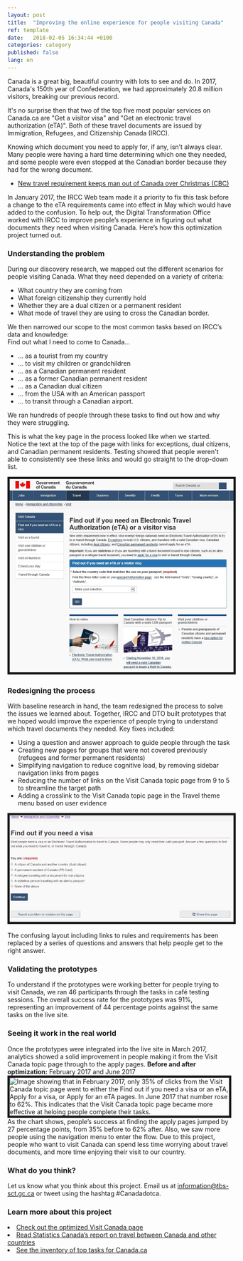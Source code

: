 ```yaml
---
layout: post
title:  "Improving the online experience for people visiting Canada"
ref: template
date:   2018-02-05 16:34:44 +0100
categories: category
published: false
lang: en
---
```


Canada is a great big, beautiful country with lots to see and do. In 2017, Canada's 150th year of Confederation, we had approximately 20.8 million visitors, breaking our previous record. 

It's no surprise then that two of the top five most popular services on Canada.ca are "Get a visitor visa" and "Get an electronic travel authorization (eTA)". Both of these travel documents are issued by Immigration, Refugees, and Citizenship Canada (IRCC). 

Knowing which document you need to apply for, if any, isn’t always clear. Many people were having a hard time determining which one they needed, and some people were even stopped at the Canadian border because they had for the wrong document. 
* [New travel requirement keeps man out of Canada over Christmas (CBC)](http://www.cbc.ca/news/canada/nova-scotia/travel-security-eta-document-england-electronic-travel-authorization-1.3916927)

In January 2017, the IRCC Web team made it a priority to fix this task before a change to the eTA requirements came into effect in May which would have added to the confusion. To help out, the Digital Transformation Office worked with IRCC to improve people’s experience in figuring out what documents they need when visiting Canada. Here’s how this optimization project turned out. 

<h3>Understanding the problem</h3>
During our discovery research, we mapped out the different scenarios for people visiting Canada. What they need depended on a variety of criteria:
<ul>
      <li>What country they are coming from</li>
      <li>What foreign citizenship they currently hold</li>
      <li>Whether they are a dual citizen or a permanent resident</li>
      <li>What mode of travel they are using to cross the Canadian border.</li>
</ul>

We then narrowed our scope to the most common tasks based on IRCC’s data and knowledge:
<br>Find out what I need to come to Canada...
<ul>
      <li>... as a tourist from my country</li>
      <li>... to visit my children or grandchildren</li>
      <li>... as a Canadian permanent resident</li>
      <li>... as a former Canadian permanent resident</li>
      <li>... as a Canadian dual citizen</li>
      <li>... from the USA with an American passport</li>
      <li>... to transit through a Canadian airport.</li>
</ul>

We ran hundreds of people through these tasks to find out how and why they were struggling. 

This is what the key page in the process looked like when we started. Notice the text at the top of the page with links for exceptions, dual citizens, and Canadian permanent residents. Testing showed that people weren't able to consistently see these links and would go straight to the drop-down list.

<div itemprop="text" class="" data="type-text">
      <div class="img-responsive center-block col-md-6">
          <span class=""><img src="../images/VisaETA-before.jpg" alt="Image showing what Find out if you need a visa page looked like before optimization." border="5">
 </span>
 </div>

<h3>Redesigning the process</h3>
With baseline research in hand, the team redesigned the process to solve the issues we learned about. Together, IRCC and DTO built prototypes that we hoped would improve the experience of people trying to understand which travel documents they needed. Key fixes included:
<ul>
      <li>Using a question and answer approach to guide people through the task</li>
      <li>Creating new pages for groups that were not covered previously (refugees and former permanent residents)</li>
      <li>Simplifying navigation to reduce cognitive load, by removing sidebar navigation links from pages</li>
      <li>Reducing the number of links on the Visit Canada topic page from 9 to 5 to streamline the target path</li>
      <li>Adding a crosslink to the Visit Canada topic page in the Travel theme menu based on user evidence</li>
</ul>

<div itemprop="text" class="" data="type-text">
      <div class="img-responsive center-block col-md-6">
          <span class=""><img src="../images/VisaETA-after.jpg" alt="Image showing what the Find out if you need a visa or an eTA page looked like after optimization" border="5">
 </span>
 </div>

The confusing layout including links to rules and requirements has been replaced by a series of questions and answers that help people get to the right answer.

<h3>Validating the prototypes</h3>
To understand if the prototypes were working better for people trying to visit Canada, we ran 46 participants through the tasks in café testing sessions. The overall success rate for the prototypes was 91%, representing an improvement of 44 percentage points against the same tasks on the live site. 

<h3>Seeing it work in the real world</h3>
Once the prototypes were integrated into the live site in March 2017, analytics showed a solid improvement in people making it from the Visit Canada topic page through to the apply pages. 
<b>Before and after optimization:</b> February 2017 and June 2017
<div itemprop="text" class="" data="type-text">
      <div class="img-responsive center-block col-md-6">
          <span class=""><img src="../images/VisitFunnels.PNG" alt="Image showing that in February 2017, only 35% of clicks from the Visit Canada topic page went to either the Find out if you need a visa or an eTA, Apply for a visa, or Apply for an eTA pages. In June 2017 that number rose to 62%. This indicates that the Visit Canada topic page became more effective at heloing people complete their tasks." border="5">
 </span>
 </div>
 As the chart shows, people’s success at finding the apply pages jumped by 27 percentage points, from 35% before to 62% after. Also, we saw more people using the navigation menu to enter the flow.
Due to this project, people who want to visit Canada can spend less time worrying about travel documents, and more time enjoying their visit to our country.

<h3>What do you think?</h3>
Let us know what you think about this project. Email us at <a href="mailto:information@tbs-sct.gc.ca">information@tbs-sct.gc.ca</a> or tweet using the hashtag #Canadadotca.

<h3>Learn more about this project</h3>
      <li><a href="https://www.canada.ca/en/immigration-refugees-citizenship/services/visit-canada.html">Check out the optimized Visit Canada page</a></li>
      <li><a href="http://www.statcan.gc.ca/daily-quotidien/180220/dq180220c-eng.htm">Read Statistics Canada’s report on travel between Canada and other countries</a></li>
      <li><a href="https://canada-ca.github.io/pages/top-task-list-canada-ca.html">See the inventory of top tasks for Canada.ca</a></li>

